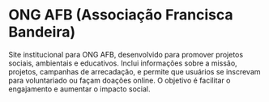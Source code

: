 # ONG AFB (Associação Francisca Bandeira)

Site institucional para ONG AFB, desenvolvido para promover projetos sociais, ambientais e educativos. Inclui informações sobre a missão, projetos, campanhas de arrecadação, e permite que usuários se inscrevam para voluntariado ou façam doações online. O objetivo é facilitar o engajamento e aumentar o impacto social.

